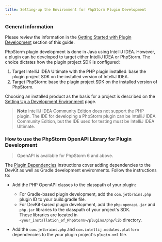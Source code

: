 ```yaml
---
title: Setting-up the Environment for PhpStorm Plugin Development
---
```


### General information
Please review the information in the [Getting Started with Plugin Development](/basics/getting_started.md)
section of this guide.

PhpStorm plugin development is done in Java using IntelliJ IDEA. However, a plugin can be developed to target either
IntelliJ IDEA or PhpStorm. The choice dictates how the plugin project SDK is configured:
1. Target IntelliJ IDEA Ultimate with the PHP plugin installed: base the plugin project SDK on the installed version of IntelliJ IDEA.
2. Target PhpStorm: base the plugin project SDK on the installed version of PhpStorm.

Choosing an installed product as the basis for a project is described on 
the [Setting Up a Development Environment](/basics/getting_started/setting_up_environment.md) page.

> **Note** IntelliJ IDEA Community Edition does not support the PHP plugin. The IDE for developing a PhpStorm plugin can be IntelliJ IDEA Community Edition, but the IDE used for testing must be IntelliJ IDEA Ultimate.

### How to use the PhpStorm OpenAPI Library for Plugin Development

> OpenAPI is available for PhpStorm 6 and above.

The [Plugin Dependencies](/basics/plugin_structure/plugin_dependencies.md) instructions cover adding dependencies to the
DevKit as well as Gradle development environments. Follow the instructions to:

* Add the PHP OpenAPI classes to the classpath of your plugin:
  * For Gradle-based plugin development, add the `com.jetbrains.php` plugin ID to your build.gradle file. 
  * For DevKit-based plugin development, add the `php-openapi.jar` and `php.jar` libraries to the classpath of your project's SDK.  
    These libraries are located in `<your_installation_of_PhpStorm>/plugins/php/lib` directory.

* Add the `com.jetbrains.php` and `com.intellij.modules.platform` dependencies
  to the your plugin project's `plugin.xml` file.
